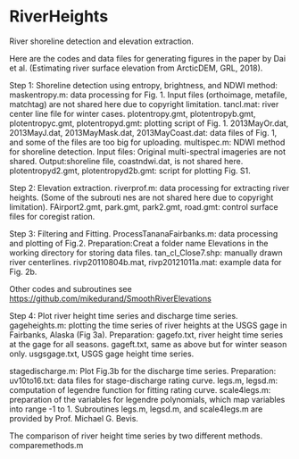 # RiverHeights
River shoreline detection and elevation extraction.

Here are the codes and data files for generating figures in the paper by Dai et 
al. (Estimating river surface elevation from ArcticDEM, GRL, 2018).

Step 1: Shoreline detection using entropy, brightness, and NDWI method: 
maskentropy.m: data processing for Fig. 1.
Input files (orthoimage, metafile, matchtag) are not shared here due to copyright limitation.
tancl.mat: river center line file for winter cases.
plotentropy.gmt, plotentropyb.gmt, plotentropyc.gmt, plotentropyd.gmt: plotting 
script of Fig. 1.
2013MayOr.dat, 2013MayJ.dat, 2013MayMask.dat, 2013MayCoast.dat: data files of Fig. 1, and some of the files are too big for uploading.
multispec.m: NDWI method for shoreline detection. 
Input files: Original multi-spectral imageries are not shared.
Output:shoreline file, coastndwi.dat, is not shared here.
plotentropyd2.gmt, plotentropyd2b.gmt: script for plotting Fig. S1.

Step 2: Elevation extraction.
riverprof.m: data processing for extracting river heights. (Some of the subrouti
nes are not shared here due to copyright limitation).
FAirport2.gmt, park.gmt, park2.gmt, road.gmt: control surface files for coregist
ration.

Step 3: Filtering and Fitting.
ProcessTananaFairbanks.m: data processing and plotting of Fig.2.
Preparation:Creat a folder name Elevations in the working directory for storing data files.
tan_cl_Close7.shp: manually drawn river centerlines.
rivp20110804b.mat, rivp20121011a.mat: example data for Fig. 2b. 

Other codes and subroutines see https://github.com/mikedurand/SmoothRiverElevations

Step 4: Plot river height time series and discharge time series.
gageheights.m: plotting the time series of river heights at the USGS gage in Fairbanks, Alaska (Fig 3a).
Preparation: 
gagefo.txt, river height time series at the gage for all seasons.
gageft.txt, same as above but for winter season only.
usgsgage.txt, USGS gage height time series.

stagedischarge.m: Plot Fig.3b for the discharge time series.
Preparation:
uv10to16.txt: data files for stage-discharge rating curve.
legs.m, legsd.m: computation of legendre function for fitting rating curve.
scale4legs.m: preparation of the variables for legendre polynomials, which map variables into range -1 to 1.
Subroutines legs.m, legsd.m, and scale4legs.m are provided by Prof. Michael G. Bevis.

The comparison of river height time series by two different methods.
comparemethods.m


